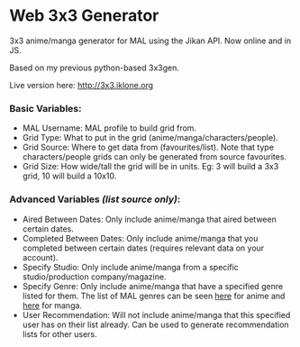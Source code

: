 # Web 3x3 Generator

3x3 anime/manga generator for MAL using the Jikan API. Now online and in JS.
 
Based on my previous python-based 3x3gen.
 
Live version here: http://3x3.iklone.org
 
### Basic Variables:
- MAL Username: MAL profile to build grid from.
- Grid Type: What to put in the grid (anime/manga/characters/people).
- Grid Source: Where to get data from (favourites/list). Note that type characters/people grids can only be generated from source favourites.
- Grid Size: How wide/tall the grid will be in units. Eg: 3 will build a 3x3 grid, 10 will build a 10x10.

 ### Advanced Variables *(list source only)*:
- Aired Between Dates: Only include anime/manga that aired between certain dates.
- Completed Between Dates: Only include anime/manga that you completed between certain dates (requires relevant data on your account).
- Specify Studio: Only include anime/manga from a specific studio/production company/magazine.
- Specify Genre: Only include anime/manga that have a specified genre listed for them. The list of MAL genres can be seen [here](https://myanimelist.net/anime.php) for anime and [here](https://myanimelist.net/manga.php) for manga.
- User Recommendation: Will not include anime/manga that this specified user has on their list already. Can be used to generate recommendation lists for other users.
